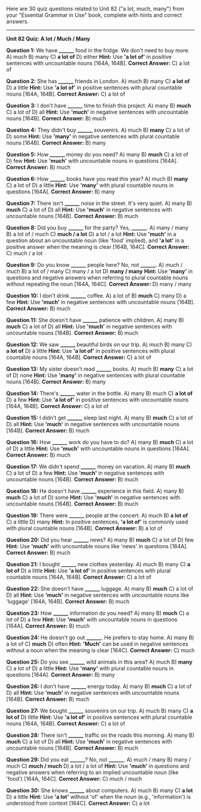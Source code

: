 Here are 30 quiz questions related to Unit 82 ("a lot, much, many") from your "Essential Grammar in Use" book, complete with hints and correct answers.

---

**Unit 82 Quiz: A lot / Much / Many**

**Question 1:** We have **______** food in the fridge. We don't need to buy more.
A) much
B) many
C) **a lot of**
D) either
**Hint:** Use **'a lot of'** in positive sentences with uncountable nouns [164A, 164B].
**Correct Answer:** C) a lot of

**Question 2:** She has **______** friends in London.
A) much
B) many
C) **a lot of**
D) a little
**Hint:** Use **'a lot of'** in positive sentences with plural countable nouns [164A, 164B].
**Correct Answer:** C) a lot of

**Question 3:** I don't have **______** time to finish this project.
A) many
B) **much**
C) a lot of
D) all
**Hint:** Use **'much'** in negative sentences with uncountable nouns [164B].
**Correct Answer:** B) much

**Question 4:** They didn't buy **______** souvenirs.
A) much
B) **many**
C) a lot of
D) some
**Hint:** Use **'many'** in negative sentences with plural countable nouns [164B].
**Correct Answer:** B) many

**Question 5:** How **______** money do you need?
A) many
B) **much**
C) a lot of
D) few
**Hint:** Use **'much'** with uncountable nouns in questions [164A].
**Correct Answer:** B) much

**Question 6:** How **______** books have you read this year?
A) much
B) **many**
C) a lot of
D) a little
**Hint:** Use **'many'** with plural countable nouns in questions [164A].
**Correct Answer:** B) many

**Question 7:** There isn't **______** noise in the street. It's very quiet.
A) many
B) **much**
C) a lot of
D) all
**Hint:** Use **'much'** in negative sentences with uncountable nouns [164B].
**Correct Answer:** B) much

**Question 8:** Did you buy **______** for the party? Yes, **______**.
A) many / many
B) a lot of / much
C) **much / a lot**
D) a lot / a lot
**Hint:** Use **'much'** in a question about an uncountable noun (like 'food' implied), and **'a lot'** in a positive answer when the meaning is clear [164B, 164C].
**Correct Answer:** C) much / a lot

**Question 9:** Do you know **______** people here? No, not **______**.
A) much / much
B) a lot of / many
C) many / a lot
D) **many / many**
**Hint:** Use **'many'** in questions and negative answers when referring to plural countable nouns without repeating the noun [164A, 164C].
**Correct Answer:** D) many / many

**Question 10:** I don't drink **______** coffee.
A) a lot of
B) **much**
C) many
D) a few
**Hint:** Use **'much'** in negative sentences with uncountable nouns [164B].
**Correct Answer:** B) much

**Question 11:** She doesn't have **______** patience with children.
A) many
B) **much**
C) a lot of
D) all
**Hint:** Use **'much'** in negative sentences with uncountable nouns [164B].
**Correct Answer:** B) much

**Question 12:** We saw **______** beautiful birds on our trip.
A) much
B) many
C) **a lot of**
D) a little
**Hint:** Use **'a lot of'** in positive sentences with plural countable nouns [164A, 164B].
**Correct Answer:** C) a lot of

**Question 13:** My sister doesn't read **______** books.
A) much
B) **many**
C) a lot of
D) none
**Hint:** Use **'many'** in negative sentences with plural countable nouns [164B].
**Correct Answer:** B) many

**Question 14:** There's **______** water in the bottle.
A) many
B) much
C) **a lot of**
D) a few
**Hint:** Use **'a lot of'** in positive sentences with uncountable nouns [164A, 164B].
**Correct Answer:** C) a lot of

**Question 15:** I didn't get **______** sleep last night.
A) many
B) **much**
C) a lot of
D) all
**Hint:** Use **'much'** in negative sentences with uncountable nouns [164B].
**Correct Answer:** B) much

**Question 16:** How **______** work do you have to do?
A) many
B) **much**
C) a lot of
D) a little
**Hint:** Use **'much'** with uncountable nouns in questions [164A].
**Correct Answer:** B) much

**Question 17:** We didn't spend **______** money on vacation.
A) many
B) **much**
C) a lot of
D) a few
**Hint:** Use **'much'** in negative sentences with uncountable nouns [164B].
**Correct Answer:** B) much

**Question 18:** He doesn't have **______** experience in this field.
A) many
B) **much**
C) a lot of
D) some
**Hint:** Use **'much'** in negative sentences with uncountable nouns [164B].
**Correct Answer:** B) much

**Question 19:** There were **______** people at the concert.
A) much
B) **a lot of**
C) a little
D) many
**Hint:** In positive sentences, **'a lot of'** is commonly used with plural countable nouns [164B].
**Correct Answer:** B) a lot of

**Question 20:** Did you hear **______** news?
A) many
B) **much**
C) a lot of
D) few
**Hint:** Use **'much'** with uncountable nouns like 'news' in questions [164A].
**Correct Answer:** B) much

**Question 21:** I bought **______** new clothes yesterday.
A) much
B) many
C) **a lot of**
D) a little
**Hint:** Use **'a lot of'** in positive sentences with plural countable nouns [164A, 164B].
**Correct Answer:** C) a lot of

**Question 22:** She doesn't have **______** luggage.
A) many
B) **much**
C) a lot of
D) all
**Hint:** Use **'much'** in negative sentences with uncountable nouns like 'luggage' [164A, 164B].
**Correct Answer:** B) much

**Question 23:** How **______** information do you need?
A) many
B) **much**
C) a lot of
D) a few
**Hint:** Use **'much'** with uncountable nouns in questions [164A].
**Correct Answer:** B) much

**Question 24:** He doesn't go out **______**. He prefers to stay home.
A) many
B) a lot of
C) **much**
D) often
**Hint:** **'Much'** can be used in negative sentences without a noun when the meaning is clear [164C].
**Correct Answer:** C) much

**Question 25:** Do you see **______** wild animals in this area?
A) much
B) **many**
C) a lot of
D) a little
**Hint:** Use **'many'** with plural countable nouns in questions [164A].
**Correct Answer:** B) many

**Question 26:** I don't have **______** energy today.
A) many
B) **much**
C) a lot of
D) all
**Hint:** Use **'much'** in negative sentences with uncountable nouns [164B].
**Correct Answer:** B) much

**Question 27:** We bought **______** souvenirs on our trip.
A) much
B) many
C) **a lot of**
D) little
**Hint:** Use **'a lot of'** in positive sentences with plural countable nouns [164A, 164B].
**Correct Answer:** C) a lot of

**Question 28:** There isn't **______** traffic on the roads this morning.
A) many
B) **much**
C) a lot of
D) all
**Hint:** Use **'much'** in negative sentences with uncountable nouns [164B].
**Correct Answer:** B) much

**Question 29:** Did you eat **______**? No, not **______**.
A) much / many
B) many / much
C) **much / much**
D) a lot / a lot of
**Hint:** Use **'much'** in questions and negative answers when referring to an implied uncountable noun (like 'food') [164A, 164C].
**Correct Answer:** C) much / much

**Question 30:** She knows **______** about computers.
A) much
B) many
C) **a lot**
D) a little
**Hint:** Use **'a lot'** without 'of' when the noun (e.g., 'information') is understood from context [164C].
**Correct Answer:** C) a lot